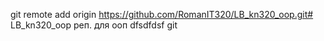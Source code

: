 git remote add origin https://github.com/RomanIT320/LB_kn320_oop.git# LB_kn320_oop
реп. для ооп
dfsdfdsf
git